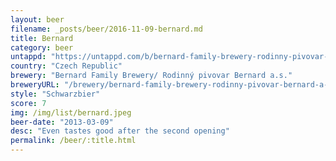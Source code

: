 ```yaml
---
layout: beer
filename: _posts/beer/2016-11-09-bernard.md
title: Bernard
category: beer
untappd: "https://untappd.com/b/bernard-family-brewery-rodinny-pivovar-bernard-a-s--bernard-cerny-lezak--dark-lager-/11677"
country: "Czech Republic"
brewery: "Bernard Family Brewery/ Rodinný pivovar Bernard a.s."
breweryURL: "/brewery/bernard-family-brewery-rodinny-pivovar-bernard-a-s.html"
style: "Schwarzbier"
score: 7
img: /img/list/bernard.jpeg
beer-date: "2013-03-09"
desc: "Even tastes good after the second opening"
permalink: /beer/:title.html
---
```

